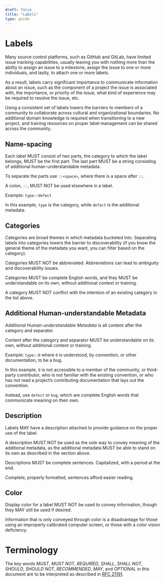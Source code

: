 ```yaml
---
draft: false
title: "Labels"
type: guide
---
```


# Labels

Many source control platforms, such as GitHub and GitLab, have limited issue tracking capabilities, usually leaving you with nothing more than the ability to assign an issue to a milestone, assign the issue to one or more individuals, and lastly, to attach one or more labels.

As a result, labels carry significant importance to communicate information about an issue, such as the component of a project the issue is associated with, the importance, or priority of the issue, what kind of experience may be required to resolve the issue, etc.

Using a consistent set of labels lowers the barriers to members of a community to collaborate across cultural and organizational boundaries. No additional domain knowledge is required when transitioning to a new project, and training resources on proper label management can be shared across the community.

## Name-spacing

Each label MUST consist of two parts, the category to which the label belongs, MUST be the first part. The last part MUST be a string consisting of additional human-understandable metadata.

To separate the parts use `::<space>`, where there is a space after `::`.

A colon, `::`, MUST NOT be used elsewhere in a label.

Example: `type::defect`

In this example, `type` is the category, while `defect` is the additional metadata.

## Categories

Categories are broad themes in which metadata bucketed into. Separating labels into categories lowers the barrier to discoverability (if you know the general theme of the metadata you want, you can filter based on the category).

Categories MUST NOT be abbreviated. Abbreviations can lead to ambiguity and discoverability issues.

Categories MUST be complete English words, and they MUST be understandable on its own, without additional context or training.

A category MUST NOT conflict with the intention of an existing category in the list above.

## Additional Human-understandable Metadata

_Additional Human-understandable Metadata_ is all content after the category and separator.

Content after the category and separator MUST be understandable on its own, without additional context or training.

Example: `type::0` where `0` is understood, by convention, or other documentation, to be a bug.

In this example, `0` is not accessible to a member of the community, or third-party contributor, who is not familiar with the existing convention, or who has not read a project’s contributing documentation that lays out the convention.

Instead, use `defect` or `bug`, which are complete English words that communicate meaning on their own.

## Description

Labels MAY have a description attached to provide guidance on the proper use of the label.

A description MUST NOT be used as the sole way to convey meaning of the additional metadata, as the additional metadata MUST be able to stand on its own as described in the section above.

Descriptions MUST be complete sentences. Capitalized, with a period at the end.

Complete, properly formatted, sentences afford easier reading.

## Color

Display color for a label MUST NOT be used to convey information, though they MAY still be used if desired.

Information that is only conveyed through color is a disadvantage for those using an improperly calibrated computer screen, or those with a color vision deficiency.

# Terminology

The key words _MUST_, _MUST NOT_, _REQUIRED_, _SHALL_, _SHALL NOT_, _SHOULD_, _SHOULD NOT_, _RECOMMENDED_, _MAY_, and _OPTIONAL_ in this document are to be interpreted as described in [RFC 21191](https://tools.ietf.org/html/rfc2119).

